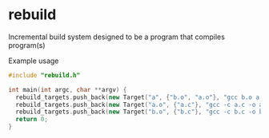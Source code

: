 # rebuild
Incremental build system designed to be a program that compiles program(s)

Example usage
```cpp
#include "rebuild.h"

int main(int argc, char **argv) {
  rebuild_targets.push_back(new Target("a", {"b.o", "a.o"}, "gcc b.o a.o -o a"));
  rebuild_targets.push_back(new Target("a.o", {"a.c"}, "gcc -c a.c -o a.o"));
  rebuild_targets.push_back(new Target("b.o", {"b.c"}, "gcc -c b.c -o b.o"));
  return 0;
}
```
